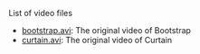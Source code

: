 
List of video files

- [bootstrap.avi](https://github.com/huynhlvd/corpca/blob/master/videos/bootstrap.avi?raw=true): The original video of Bootstrap
- [curtain.avi](https://github.com/huynhlvd/corpca/blob/master/videos/curtain.avi?raw=true): The original video of Curtain
